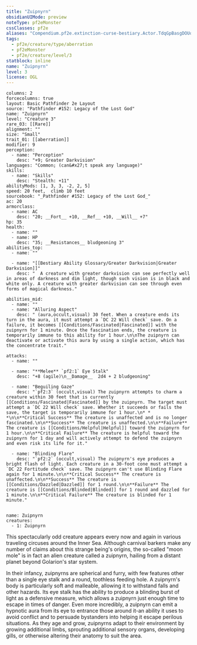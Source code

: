 ```yaml
---
title: "Zuipnyrn"
obsidianUIMode: preview
noteType: pf2eMonster
cssClasses: pf2e
aliases: "Compendium.pf2e.extinction-curse-bestiary.Actor.TdqGpBasgDOUqmNp" 
tags:
  - pf2e/creature/type/aberration
  - pf2eMonster
  - pf2e/creature/level/3
statblock: inline
name: "Zuipnyrn"
level: 3
license: OGL
---
```


```statblock
columns: 2
forcecolumns: true
layout: Basic Pathfinder 2e Layout
source: "Pathfinder #152: Legacy of the Lost God"
name: "Zuipnyrn"
level: "Creature 3"
rare_03: [[Rare]]
alignment: ""
size: "Small"
trait_01: [[aberration]]
modifier: 9
perception:
  - name: "Perception"
    desc: "+9; Greater Darkvision"
languages: "Common; (can&#x27;t speak any language)"
skills:
  - name: "Skills"
    desc: "Stealth: +11"
abilityMods: [1, 3, 3, -2, 2, 5]
speed: 20 feet,  climb 10 feet
sourcebook: "_Pathfinder #152: Legacy of the Lost God_"
ac: 20
armorclass:
  - name: AC
    desc: "20; __Fort__ +10, __Ref__ +10, __Will__ +7"
hp: 35
health:
  - name: ""
  - name: HP
    desc: "35; __Resistances__ bludgeoning 3"
abilities_top:
  - name: ""

  - name: "[[Bestiary Ability Glossary/Greater Darkvision|Greater Darkvision]]"
    desc: "  A creature with greater darkvision can see perfectly well in areas of darkness and dim light, though such vision is in black and white only. A creature with greater darkvision can see through even forms of magical darkness."

abilities_mid:
  - name: ""
  - name: "Alluring Aspect"
    desc: " (aura,occult,visual) 30 feet. When a creature ends its turn in the aura, it must attempt a `DC 22 Will check` save. On a failure, it becomes [[Conditions/Fascinated|Fascinated]] with the zuipnyrn for 1 minute. Once the fascination ends, the creature is temporarily immune to this ability for 1 hour.\n\nThe zuipnyrn can deactivate or activate this aura by using a single action, which has the concentrate trait."

attacks:
  - name: ""

  - name: "**Melee** `pf2:1` Eye Stalk"
    desc: "+8 (agile)\n__Damage__  2d4 + 2 bludgeoning"

  - name: "Beguiling Gaze"
    desc: "`pf2:3` (occult,visual) The zuipnyrn attempts to charm a creature within 30 feet that is currently [[Conditions/Fascinated|Fascinated]] by the zuipnyrn. The target must attempt a `DC 22 Will check` save. Whether it succeeds or fails the save, the target is temporarily immune for 1 hour.\n* * *\n\n**Critical Success** The creature is unaffected and is no longer fascinated.\n\n**Success** The creature is unaffected.\n\n**Failure** The creature is [[Conditions/Helpful|Helpful]] toward the zuipnyrn for 1 hour.\n\n**Critical Failure** The creature is helpful toward the zuipnyrn for 1 day and will actively attempt to defend the zuipnyrn and even risk its life for it."

  - name: "Blinding Flare"
    desc: "`pf2:2` (occult,visual) The zuipnyrn's eye produces a bright flash of light. Each creature in a 30-foot cone must attempt a `DC 22 Fortitude check` save. The zuipnyrn can't use Blinding Flare again for 1 minute.\n\n**Critical Success** The creature is unaffected.\n\n**Success** The creature is [[Conditions/Dazzled|Dazzled]] for 1 round.\n\n**Failure** The creature is [[Conditions/Blinded|Blinded]] for 1 round and dazzled for 1 minute.\n\n**Critical Failure** The creature is blinded for 1 minute."
 
```

```encounter-table
name: Zuipnyrn
creatures:
  - 1: Zuipnyrn
```



This spectacularly odd creature appears every now and again in various traveling circuses around the Inner Sea. Although carnival barkers make any number of claims about this strange being's origins, the so-called "moon mole" is in fact an alien creature called a zuipnyrn, hailing from a distant planet beyond Golarion's star system.

In their infancy, zuipnyrns are spherical and furry, with few features other than a single eye stalk and a round, toothless feeding hole. A zuipnyrn's body is particularly soft and malleable, allowing it to withstand falls and other hazards. Its eye stalk has the ability to produce a blinding burst of light as a defensive measure, which allows a zuipnyrn just enough time to escape in times of danger. Even more incredibly, a zuipnyrn can emit a hypnotic aura from its eye to entrance those around it-an ability it uses to avoid conflict and to persuade bystanders into helping it escape perilous situations. As they age and grow, zuipnyrns adapt to their environment by growing additional limbs, sprouting additional sensory organs, developing gills, or otherwise altering their anatomy to suit the area.
